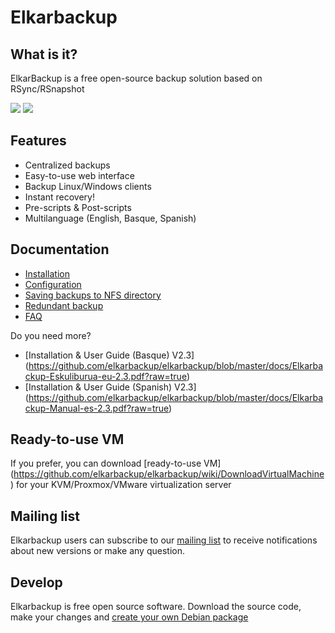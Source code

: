 # Elkarbackup

## What is it?
ElkarBackup is a free open-source backup solution based on RSync/RSnapshot

<img src="http://www.elkarbackup.org/images/screenshots/login.png" />
<img src="http://www.elkarbackup.org/images/screenshots/jobs.png" />

## Features
- Centralized backups
- Easy-to-use web interface
- Backup Linux/Windows clients
- Instant recovery!
- Pre-scripts & Post-scripts
- Multilanguage (English, Basque, Spanish)

## Documentation
* [Installation](https://github.com/elkarbackup/elkarbackup/wiki/Installation)
* [Configuration](https://github.com/elkarbackup/elkarbackup/wiki/Configuration)
* [Saving backups to NFS directory](https://github.com/elkarbackup/elkarbackup/wiki/Saving-backups-to-NFS-directory)
* [Redundant backup](https://github.com/elkarbackup/elkarbackup/wiki/RedundantBackup)
* [FAQ](https://github.com/elkarbackup/elkarbackup/wiki/FAQ)

Do you need more?

- [Installation & User Guide (Basque) V2.3] (https://github.com/elkarbackup/elkarbackup/blob/master/docs/Elkarbackup-Eskuliburua-eu-2.3.pdf?raw=true)
- [Installation & User Guide (Spanish) V2.3] (https://github.com/elkarbackup/elkarbackup/blob/master/docs/Elkarbackup-Manual-es-2.3.pdf?raw=true)


## Ready-to-use VM

If you prefer, you can download [ready-to-use VM] (https://github.com/elkarbackup/elkarbackup/wiki/DownloadVirtualMachine) for your KVM/Proxmox/VMware virtualization server

## Mailing list

Elkarbackup users can subscribe to our [mailing list](https://groups.google.com/forum/?hl=es#!forum/elkarbackup-users) to receive notifications about new versions or make any question.


## Develop

Elkarbackup is free open source software. Download the source code, make your changes and [create your own Debian package](https://github.com/elkarbackup/elkarbackup/wiki/BuildPackage)

